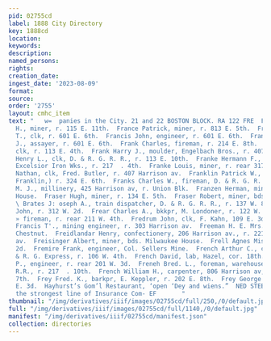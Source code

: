 ```yaml
---
pid: 02755cd
label: 1888 City Directory
key: 1888cd
location: 
keywords: 
description: 
named_persons: 
rights: 
creation_date: 
ingest_date: '2023-08-09'
format: 
source: 
order: '2755'
layout: cmhc_item
text: "   w=  panies in the City. 21 and 22 BOSTON BLOCK. RA 122 FRE  France Henry
  H., miner, r. 115 E. 11th.  France Patrick, miner, r. 813 E. 5th.  Francis Andrew
  T., clk, r. 601 E. 6th.  Francis John, engineer, r. 601 E. 6th.  Francis Patrick
  J., assayer, r. 601 E. 6th.  Frank Charles, fireman, r. 214 E. 8th.  Frank Gust.,
  clk, r. 113 E. 4th.  Frank Harry J., moulder, Engelbach Bros., r. 407 W. Elm.  Frank
  Henry L., clk, D. & R. G. R. R., r. 113 E. 10th.  Franke Hermann F., machinist,
  Excelsior Iron Wks., r. 217  . 4th.  Franke Louis, miner, r. rear 317 E. 4th.  Frankle
  Nathan, clk, Fred. Butler, r. 407 Harrison av.  Franklin Patrick W., (Crowley &
  Franklin,) r. 324 E. 6th.  Franks Charles W., fireman, D. & R. G. R. R.  Frantz
  M. J., millinery, 425 Harrison av, r. Union Blk.  Franzen Herman, miner, bds. Milwaukee
  House.  Fraser Hugh, miner, r. 134 E. 5th.  Fraser Robert, miner, bds. 509 E. 4th.
  \ Brates J: oseph A., train dispatcher, D. & R. G. R. R., r. 137 W. 8th.  Frazer
  John, r. 312 W. 2d.  Frear Charles A., bkkpr, M. Londoner, r. 122 W. 9th.  Frederick
  » fireman, r. rear 211 W. 4th.  Fredrum John, clk, F. Kahn, 109 E. 3d.  Freeland
  Francis T'., mining engineer, r. 303 Harrison av.  Freeman H. E. Mrs., r. 409 W.
  Chestnut.  Freidlandar Henry, confectionery, 206 Harrison av., r. 221 Har- Tison
  av.  Freisinger Albert, miner, bds. Milwaukee House.  Frell Agnes Miss, r. 311 W.
  2d.  Fremire Frank, engineer, Col. Sellers Mine.  French Arthur C., cashier, D.
  & R. G. Express, r. 106 W. 4th.  French David, lab, Hazel, cor. 18th.  French Frank
  P., engineer, r. rear 201 W. 3d.  Freneh Bred. L., foreman, warehouse D. & R. G.
  R.R., r. 217  . 10th.  French William H., carpenter, 806 Harrison av, r. 404 W.
  7th.  Frey Fred. K., barkpr, E. Keppler, r. 202 E. 8th.  Frey George O., r. 423
  E. 3d.  Hayhurst’s Gom’l Restaurant, ‘open ‘Dey and wiens.”  NED STEE Represents
  the strongest line of Insurance Com- EF       "
thumbnail: "/img/derivatives/iiif/images/02755cd/full/250,/0/default.jpg"
full: "/img/derivatives/iiif/images/02755cd/full/1140,/0/default.jpg"
manifest: "/img/derivatives/iiif/02755cd/manifest.json"
collection: directories
---
```

